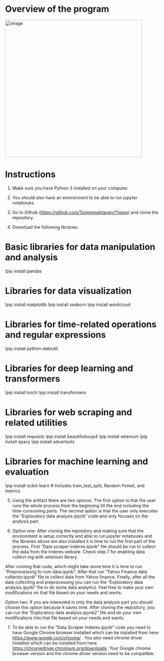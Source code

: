 # Overview of the program
<img width="446" alt="image" src="https://github.com/Tommimehtanen/Thesis/assets/93819335/4b0fc11a-f7dc-4b3e-9b3b-6cad97409b6a">





# Instructions

1.	Make sure you have Python 3 installed on your computer.

2.	You should also have an environment to be able to run jupyter notebooks.

3.	Go to Github (https://github.com/Tommimehtanen/Thesis) and clone the repository.

4.	Download the following libraries:
# Basic libraries for data manipulation and analysis
!pip install pandas

# Libraries for data visualization
!pip install matplotlib
!pip install seaborn
!pip install wordcloud

# Libraries for time-related operations and regular expressions
!pip install python-dateutil

# Libraries for deep learning and transformers
!pip install torch
!pip install transformers

# Libraries for web scraping and related utilities
!pip install requests
!pip install beautifulsoup4
!pip install selenium
!pip install spacy
!pip install advertools

# Libraries for machine learning and evaluation
!pip install scikit-learn  # Includes train_test_split, Random Forest, and metrics




5.	Using the artifact there are two options. The first option is that the user runs the whole process from the beginning till the end including the time-consuming parts. The second option is that the user only executes the “Exploratory data analysis.ipynb” code and only focuses on the analysis part.


6.	Option one: After cloning the repository and making sure that the environment is setup correctly and able to run jupyter notebooks and the libraries above are also installed it is time to run the first part of the process. First “Data scraper Inderes.ipynb” file should be run to collect the data from the Inderes website. Check step 7 for enabling data collect-ing with selenium library.

After running that code, which might take some time it is time to run “Preprocessing fo-rum data.ipynb”. After that run “Yahoo Finance data collector.ipynb” file to collect data from Yahoo finance. Finally, after all the data collecting and preprocessing you can run the “Exploratory data analysis.ipynb” file to do some data analytics. Feel free to make your own modifications on that file based on your needs and wants.


Option two: If you are interested in only the data analysis part you should choose this option because it saves time. After cloning the repository, you can run the “Exploratory data analysis.ipynb2” file and do your own modifications into that file based on your needs and wants.

7.	To be able to run the “Data Scraper Inderes.ipynb” code you need to have Google Chrome browser installed which can be installed from here: https://www.google.com/chrome/ . You also need chrome driver installed which can be installed from here: https://chromedriver.chromium.org/downloads. Your Google chrome browser version and the chrome driver version need to be compatible.

